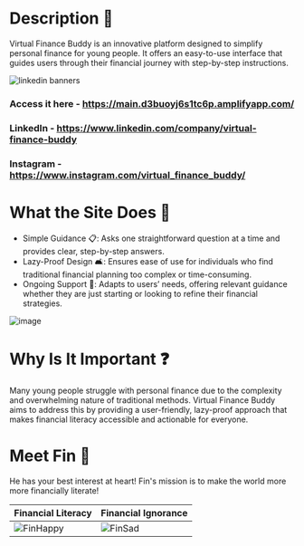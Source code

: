 # Description 💸

Virtual Finance Buddy is an innovative platform designed to simplify personal finance for young people. It offers an easy-to-use interface that guides users through their financial journey with step-by-step instructions.

![linkedin banners](https://github.com/user-attachments/assets/1e549331-aa51-4e61-9ed5-ddd970d24dab)

### Access it here - https://main.d3buoyj6s1tc6p.amplifyapp.com/

### LinkedIn - https://www.linkedin.com/company/virtual-finance-buddy

### Instagram - https://www.instagram.com/virtual_finance_buddy/

# What the Site Does 🌟

- Simple Guidance 📋: Asks one straightforward question at a time and provides clear, step-by-step answers.
- Lazy-Proof Design 🛋️: Ensures ease of use for individuals who find traditional financial planning too complex or time-consuming.
- Ongoing Support 🔄: Adapts to users’ needs, offering relevant guidance whether they are just starting or looking to refine their financial strategies.

![image](https://github.com/user-attachments/assets/bc264066-8090-4875-9a50-04296a2da19d)

# Why Is It Important ❓

Many young people struggle with personal finance due to the complexity and overwhelming nature of traditional methods. Virtual Finance Buddy aims to address this by providing a user-friendly, lazy-proof approach that makes financial literacy accessible and actionable for everyone.

# Meet Fin 🐧

He has your best interest at heart! Fin's mission is to make the world more more financially literate!

| Financial Literacy                                                                           | Financial Ignorance                                                                        |
| -------------------------------------------------------------------------------------------- | ------------------------------------------------------------------------------------------ |
| ![FinHappy](https://github.com/user-attachments/assets/fecd31e0-ce1f-475f-a2ca-cfdeca5020ff) | ![FinSad](https://github.com/user-attachments/assets/8a1ef5b1-aad1-486a-8cb6-629ead2e8058) |
